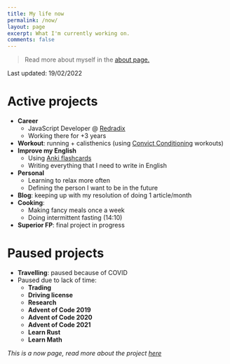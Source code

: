 ```yaml
---
title: My life now
permalink: /now/
layout: page
excerpt: What I'm currently working on.
comments: false
---
```


> Read more about myself in the [about page.](../about)

Last updated: 19/02/2022

# Active projects

- **Career**
  - JavaScript Developer @ [Redradix](https://redradix.com/)
  - Working there for +3 years
- **Workout**: running + calisthenics (using [Convict Conditioning](https://www.goodreads.com/book/show/7305111-convict-conditioning) workouts)
- **Improve my English**
  - Using [Anki flashcards](https://apps.ankiweb.net/)
  - Writing everything that I need to write in English
- **Personal**
  - Learning to relax more often
  - Defining the person I want to be in the future
- **Blog**: keeping up with my resolution of doing 1 article/month
- **Cooking**: 
  - Making fancy meals once a week
  - Doing intermittent fasting (14:10)
- **Superior FP**: final project in progress

# Paused projects

- **Travelling**: paused because of COVID
- Paused due to lack of time:
  - **Trading**
  - **Driving license**
  - **Research**
  - **Advent of Code 2019**
  - **Advent of Code 2020**
  - **Advent of Code 2021**
  - **Learn Rust**
  - **Learn Math**
 
_This is a now page, read more about the project [here](https://nownownow.com/about)_
